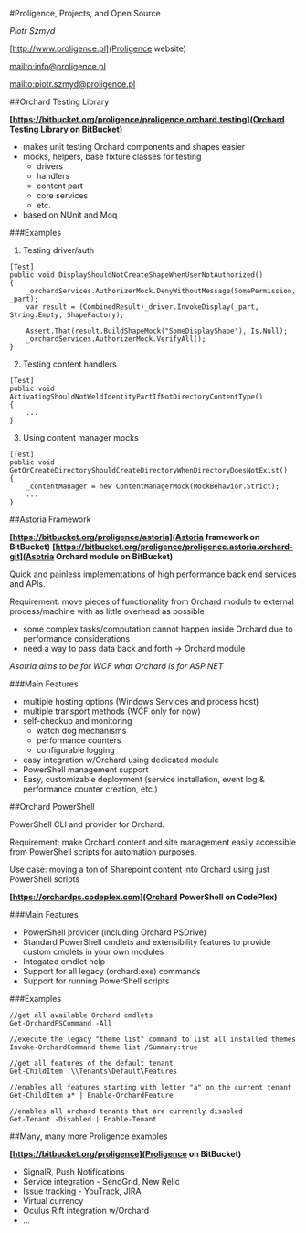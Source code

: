 #Proligence, Projects, and Open Source

*Piotr Szmyd*

[http://www.proligence.pl](Proligence website)

[mailto:info@proligence.pl](info@proligence.pl)

[mailto:piotr.szmyd@proligence.pl](piotr.szmyd@proligence.pl)

##Orchard Testing Library

**[https://bitbucket.org/proligence/proligence.orchard.testing](Orchard Testing Library on BitBucket)**

  - makes unit testing Orchard components and shapes easier
  - mocks, helpers, base fixture classes for testing
    - drivers
	- handlers
	- content part
	- core services
	- etc.
  - based on NUnit and Moq
  
###Examples

1. Testing driver/auth

```c-sharp
[Test]
public void DisplayShouldNotCreateShapeWhenUserNotAuthorized()
{
    _orchardServices.AuthorizerMock.DenyWithoutMessage(SomePermission, _part);
    var result = (CombinedResult)_driver.InvokeDisplay(_part, String.Empty, ShapeFactory);
	
    Assert.That(result.BuildShapeMock("SomeDisplayShape"), Is.Null);
    _orchardServices.AuthorizerMock.VerifyAll();
}
```

2. Testing content handlers


```c-sharp
[Test]
public void ActivatingShouldNotWeldIdentityPartIfNotDirectoryContentType()
{
    ...		
}
```


3. Using content manager mocks

```c-sharp
[Test]
public void GetOrCreateDirectoryShouldCreateDirectoryWhenDirectoryDoesNotExist()
{
    _contentManager = new ContentManagerMock(MockBehavior.Strict);
    ...	
}
```

##Astoria Framework

**[https://bitbucket.org/proligence/astoria](Astoria framework on BitBucket)**
**[https://bitbucket.org/proligence/proligence.astoria.orchard-git](Asotria Orchard module on BitBucket)**

Quick and painless implementations of high performance back end services and APIs.

Requirement: move pieces of functionality from Orchard module to external process/machine with as little overhead as possible
  - some complex tasks/computation cannot happen inside Orchard due to performance considerations
  - need a way to pass data back and forth -> Orchard module

*Asotria aims to be for WCF what Orchard is for ASP.NET*

###Main Features

  - multiple hosting options (Windows Services and process host)
  - multiple transport methods (WCF only for now)
  - self-checkup and monitoring
    - watch dog mechanisms
	- performance counters
	- configurable logging
  - easy integration w/Orchard using dedicated module
  - PowerShell management support
  - Easy, customizable deployment (service installation, event log & performance counter creation, etc.)
  
##Orchard PowerShell

PowerShell CLI and provider for Orchard.

Requirement: make Orchard content and site management easily accessible from PowerShell scripts for automation purposes.

Use case: moving a ton of Sharepoint content into Orchard using just PowerShell scripts

**[https://orchardps.codeplex.com](Orchard PowerShell on CodePlex)**

###Main Features
 
  - PowerShell provider (including Orchard PSDrive)
  - Standard PowerShell cmdlets and extensibility features to provide custom cmdlets in your own modules
  - Integated cmdlet help
  - Support for all legacy (orchard.exe) commands
  - Support for running PowerShell scripts

###Examples

    //get all available Orchard cmdlets
    Get-OrchardPSCommand -All
	
    //execute the legacy "theme list" command to list all installed themes
    Invoke-OrchardCommand theme list /Summary:true
 
    //get all features of the default tenant
    Get-ChildItem .\\Tenants\Default\Features

    //enables all features starting with letter "a" on the current tenant
    Get-ChildItem a* | Enable-OrchardFeature

    //enables all orchard tenants that are currently disabled
    Get-Tenant -Disabled | Enable-Tenant
  
##Many, many more Proligence examples

**[https://bitbucket.org/proligence](Proligence on BitBucket)**

  - SignalR, Push Notifications
  - Service integration - SendGrid, New Relic
  - Issue tracking - YouTrack, JIRA
  - Virtual currency
  - Oculus Rift integration w/Orchard
  - ...
